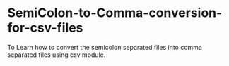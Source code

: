 # SemiColon-to-Comma-conversion-for-csv-files
To Learn how to convert the semicolon separated files into comma separated files using csv module.
